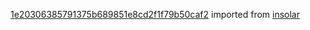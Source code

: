 [1e20306385791375b689851e8cd2f1f79b50caf2](https://github.com/insolar/insolar/commit/1e20306385791375b689851e8cd2f1f79b50caf2) imported from [insolar](https://github.com/insolar/insolar)

